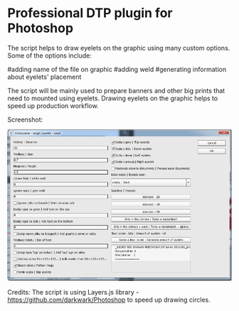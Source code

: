 # Professional DTP plugin for Photoshop

The script helps to draw eyelets on the graphic using many custom options.
Some of the options include:

#adding name of the file on graphic
#adding weld
#generating information about eyelets' placement

The script will be mainly used to prepare banners and other big prints that need to mounted using eyelets.
Drawing eyelets on the graphic helps to speed up production workflow.

Screenshot:

![readme.png](https://github.com/MiloszSzatkowski/Eyelets-plugin-phothoshop/blob/master/readme.png)

Credits:
The script is using Layers.js library - https://github.com/darkwark/Photoshop to speed up drawing circles.
